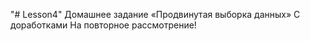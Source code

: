 "# Lesson4" 
Домашнее задание «Продвинутая выборка данных»
С доработками
На повторное рассмотрение!
